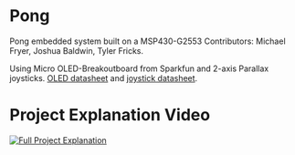 # Pong
Pong embedded system built on a MSP430-G2553
Contributors: Michael Fryer, Joshua Baldwin, Tyler Fricks.

Using Micro OLED-Breakoutboard from Sparkfun and 2-axis Parallax joysticks. [OLED datasheet](https://cdn.sparkfun.com/datasheets/LCD/Monochrome/Micro-OLED-Breakout.pdf) and [joystick datasheet](https://www.parallax.com/sites/default/files/downloads/27800-2-Axis-Joystick-Documentation-v1.2.pdf).

# Project Explanation Video
[![Full Project Explanation](https://img.youtube.com/vi/dE5xx5jXihY/0.jpg)](https://www.youtube.com/watch?v=dE5xx5jXihY)
